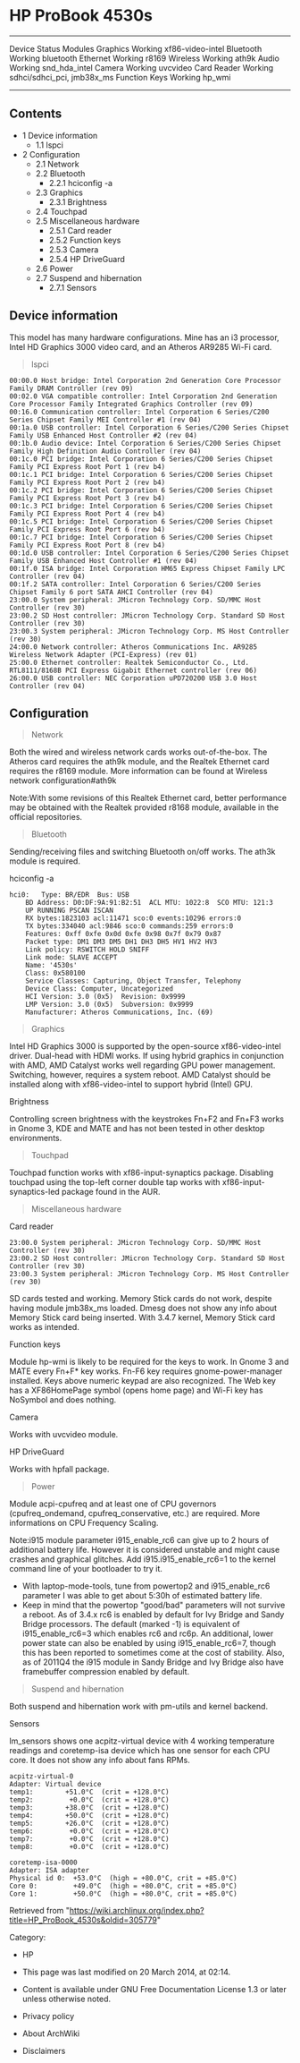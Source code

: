 HP ProBook 4530s
================

  --------------- --------- ----------------------------
  Device          Status    Modules
  Graphics        Working   xf86-video-intel
  Bluetooth       Working   bluetooth
  Ethernet        Working   r8169
  Wireless        Working   ath9k
  Audio           Working   snd_hda_intel
  Camera          Working   uvcvideo
  Card Reader     Working   sdhci/sdhci_pci, jmb38x_ms
  Function Keys   Working   hp_wmi
  --------------- --------- ----------------------------

Contents
--------

-   1 Device information
    -   1.1 lspci
-   2 Configuration
    -   2.1 Network
    -   2.2 Bluetooth
        -   2.2.1 hciconfig -a
    -   2.3 Graphics
        -   2.3.1 Brightness
    -   2.4 Touchpad
    -   2.5 Miscellaneous hardware
        -   2.5.1 Card reader
        -   2.5.2 Function keys
        -   2.5.3 Camera
        -   2.5.4 HP DriveGuard
    -   2.6 Power
    -   2.7 Suspend and hibernation
        -   2.7.1 Sensors

Device information
------------------

This model has many hardware configurations. Mine has an i3 processor,
Intel HD Graphics 3000 video card, and an Atheros AR9285 Wi-Fi card.

> lspci

    00:00.0 Host bridge: Intel Corporation 2nd Generation Core Processor Family DRAM Controller (rev 09)
    00:02.0 VGA compatible controller: Intel Corporation 2nd Generation Core Processor Family Integrated Graphics Controller (rev 09)
    00:16.0 Communication controller: Intel Corporation 6 Series/C200 Series Chipset Family MEI Controller #1 (rev 04)
    00:1a.0 USB controller: Intel Corporation 6 Series/C200 Series Chipset Family USB Enhanced Host Controller #2 (rev 04)
    00:1b.0 Audio device: Intel Corporation 6 Series/C200 Series Chipset Family High Definition Audio Controller (rev 04)
    00:1c.0 PCI bridge: Intel Corporation 6 Series/C200 Series Chipset Family PCI Express Root Port 1 (rev b4)
    00:1c.1 PCI bridge: Intel Corporation 6 Series/C200 Series Chipset Family PCI Express Root Port 2 (rev b4)
    00:1c.2 PCI bridge: Intel Corporation 6 Series/C200 Series Chipset Family PCI Express Root Port 3 (rev b4)
    00:1c.3 PCI bridge: Intel Corporation 6 Series/C200 Series Chipset Family PCI Express Root Port 4 (rev b4)
    00:1c.5 PCI bridge: Intel Corporation 6 Series/C200 Series Chipset Family PCI Express Root Port 6 (rev b4)
    00:1c.7 PCI bridge: Intel Corporation 6 Series/C200 Series Chipset Family PCI Express Root Port 8 (rev b4)
    00:1d.0 USB controller: Intel Corporation 6 Series/C200 Series Chipset Family USB Enhanced Host Controller #1 (rev 04)
    00:1f.0 ISA bridge: Intel Corporation HM65 Express Chipset Family LPC Controller (rev 04)
    00:1f.2 SATA controller: Intel Corporation 6 Series/C200 Series Chipset Family 6 port SATA AHCI Controller (rev 04)
    23:00.0 System peripheral: JMicron Technology Corp. SD/MMC Host Controller (rev 30)
    23:00.2 SD Host controller: JMicron Technology Corp. Standard SD Host Controller (rev 30)
    23:00.3 System peripheral: JMicron Technology Corp. MS Host Controller (rev 30)
    24:00.0 Network controller: Atheros Communications Inc. AR9285 Wireless Network Adapter (PCI-Express) (rev 01)
    25:00.0 Ethernet controller: Realtek Semiconductor Co., Ltd. RTL8111/8168B PCI Express Gigabit Ethernet controller (rev 06)
    26:00.0 USB controller: NEC Corporation uPD720200 USB 3.0 Host Controller (rev 04)

Configuration
-------------

> Network

Both the wired and wireless network cards works out-of-the-box. The
Atheros card requires the ath9k module, and the Realtek Ethernet card
requires the r8169 module. More information can be found at Wireless
network configuration#ath9k

Note:With some revisions of this Realtek Ethernet card, better
performance may be obtained with the Realtek provided r8168 module,
available in the official repositories.

> Bluetooth

Sending/receiving files and switching Bluetooth on/off works. The ath3k
module is required.

hciconfig -a

    hci0:	Type: BR/EDR  Bus: USB
    	BD Address: D0:DF:9A:91:B2:51  ACL MTU: 1022:8  SCO MTU: 121:3
    	UP RUNNING PSCAN ISCAN 
    	RX bytes:1823103 acl:11471 sco:0 events:10296 errors:0
    	TX bytes:334040 acl:9846 sco:0 commands:259 errors:0
    	Features: 0xff 0xfe 0x0d 0xfe 0x98 0x7f 0x79 0x87
    	Packet type: DM1 DM3 DM5 DH1 DH3 DH5 HV1 HV2 HV3 
    	Link policy: RSWITCH HOLD SNIFF 
    	Link mode: SLAVE ACCEPT 
    	Name: '4530s'
    	Class: 0x580100
    	Service Classes: Capturing, Object Transfer, Telephony
    	Device Class: Computer, Uncategorized
    	HCI Version: 3.0 (0x5)  Revision: 0x9999
    	LMP Version: 3.0 (0x5)  Subversion: 0x9999
    	Manufacturer: Atheros Communications, Inc. (69)

> Graphics

Intel HD Graphics 3000 is supported by the open-source xf86-video-intel
driver. Dual-head with HDMI works. If using hybrid graphics in
conjunction with AMD, AMD Catalyst works well regarding GPU power
management. Switching, however, requires a system reboot. AMD Catalyst
should be installed along with xf86-video-intel to support hybrid
(Intel) GPU.

Brightness

Controlling screen brightness with the keystrokes Fn+F2 and Fn+F3 works
in Gnome 3, KDE and MATE and has not been tested in other desktop
environments.

> Touchpad

Touchpad function works with xf86-input-synaptics package. Disabling
touchpad using the top-left corner double tap works with
xf86-input-synaptics-led package found in the AUR.

> Miscellaneous hardware

Card reader

    23:00.0 System peripheral: JMicron Technology Corp. SD/MMC Host Controller (rev 30)
    23:00.2 SD Host controller: JMicron Technology Corp. Standard SD Host Controller (rev 30)
    23:00.3 System peripheral: JMicron Technology Corp. MS Host Controller (rev 30)

SD cards tested and working. Memory Stick cards do not work, despite
having module jmb38x_ms loaded. Dmesg does not show any info about
Memory Stick card being inserted. With 3.4.7 kernel, Memory Stick card
works as intended.

Function keys

Module hp-wmi is likely to be required for the keys to work. In Gnome 3
and MATE every Fn+F* key works. Fn-F6 key requires gnome-power-manager
installed. Keys above numeric keypad are also recognized. The Web key
has a XF86HomePage symbol (opens home page) and Wi-Fi key has NoSymbol
and does nothing.

Camera

Works with uvcvideo module.

HP DriveGuard

Works with hpfall package.

> Power

Module acpi-cpufreq and at least one of CPU governors (cpufreq_ondemand,
cpufreq_conservative, etc.) are required. More informations on CPU
Frequency Scaling.

Note:i915 module parameter i915_enable_rc6 can give up to 2 hours of
additional battery life. However it is considered unstable and might
cause crashes and graphical glitches. Add i915.i915_enable_rc6=1 to the
kernel command line of your bootloader to try it.

-   With laptop-mode-tools, tune from powertop2 and i915_enable_rc6
    parameter I was able to get about 5:30h of estimated battery life.
-   Keep in mind that the powertop "good/bad" parameters will not
    survive a reboot. As of 3.4.x rc6 is enabled by default for Ivy
    Bridge and Sandy Bridge processors. The default (marked -1) is
    equivalent of i915_enable_rc6=3 which enables rc6 and rc6p. An
    additional, lower power state can also be enabled by using
    i915_enable_rc6=7, though this has been reported to sometimes come
    at the cost of stability. Also, as of 2011Q4 the i915 module in
    Sandy Bridge and Ivy Bridge also have framebuffer compression
    enabled by default.

> Suspend and hibernation

Both suspend and hibernation work with pm-utils and kernel backend.

Sensors

lm_sensors shows one acpitz-virtual device with 4 working temperature
readings and coretemp-isa device which has one sensor for each CPU core.
It does not show any info about fans RPMs.

    acpitz-virtual-0
    Adapter: Virtual device
    temp1:        +51.0°C  (crit = +128.0°C)
    temp2:         +0.0°C  (crit = +128.0°C)
    temp3:        +38.0°C  (crit = +128.0°C)
    temp4:        +50.0°C  (crit = +128.0°C)
    temp5:        +26.0°C  (crit = +128.0°C)
    temp6:         +0.0°C  (crit = +128.0°C)
    temp7:         +0.0°C  (crit = +128.0°C)
    temp8:         +0.0°C  (crit = +128.0°C)

    coretemp-isa-0000
    Adapter: ISA adapter
    Physical id 0:  +53.0°C  (high = +80.0°C, crit = +85.0°C)
    Core 0:         +49.0°C  (high = +80.0°C, crit = +85.0°C)
    Core 1:         +50.0°C  (high = +80.0°C, crit = +85.0°C)

Retrieved from
"https://wiki.archlinux.org/index.php?title=HP_ProBook_4530s&oldid=305779"

Category:

-   HP

-   This page was last modified on 20 March 2014, at 02:14.
-   Content is available under GNU Free Documentation License 1.3 or
    later unless otherwise noted.
-   Privacy policy
-   About ArchWiki
-   Disclaimers
